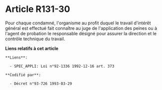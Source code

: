 # Article R131-30

Pour chaque condamné, l'organisme au profit duquel le travail d'intérêt général est effectué fait connaître au juge de
l'application des peines ou à l'agent de probation le responsable désigné pour assurer la direction et le contrôle technique
du travail.

**Liens relatifs à cet article**

	**Liens**:

	  - SPEC_APPLI: Loi n°92-1336 1992-12-16 art. 373

	**Codifié par**:

	  - Décret n°93-726 1993-03-29
